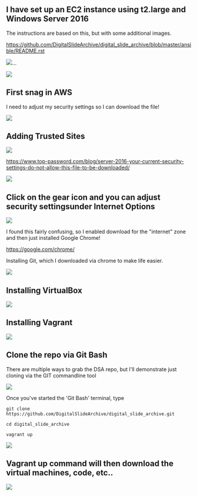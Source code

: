 ## I have set up an EC2 instance using t2.large and Windows Server 2016

The instructions are based on this, but with some additional images.

https://github.com/DigitalSlideArchive/digital_slide_archive/blob/master/ansible/README.rst


![](gitInstallUrl_DSA.png)...


![](gitDL_Pic2.png)

## First snag in AWS

I need to adjust my security settings so I can download the file!

![](Snag1_2020-07-06-12-44-52.png)


## Adding Trusted Sites

![](AddingTrustedSites_2020-07-06-12-46-15.png)

https://www.top-password.com/blog/server-2016-your-current-security-settings-do-not-allow-this-file-to-be-downloaded/

![](2020-07-06-12-47-52.png)



## Click on the gear icon and you can adjust security settingsunder Internet Options

![](2020-07-06-12-48-25.png)


I found this fairly confusing, so I enabled download for the "internet" zone and then just installed Google Chrome!

https://google.com/chrome/


Installing Git, which I downloaded via chrome to make life easier.


![](2020-07-06-12-56-51.png)


## Installing VirtualBox

![](2020-07-06-13-00-07.png)

## Installing Vagrant

![](2020-07-06-13-01-38.png)


## Clone the repo via Git Bash

There are multiple ways to grab the DSA repo, but I'll demonstrate just cloning via the GIT commandline tool



![](2020-07-06-13-10-08.png)

Once you've started the 'Git Bash' terminal, type
   
    git clone https://github.com/DigitalSlideArchive/digital_slide_archive.git

    cd digital_slide_archive

    vagrant up


![](2020-07-06-13-12-08.png)


## Vagrant up command will then download the virtual machines, code, etc..
![](2020-07-06-13-12-32.png)
